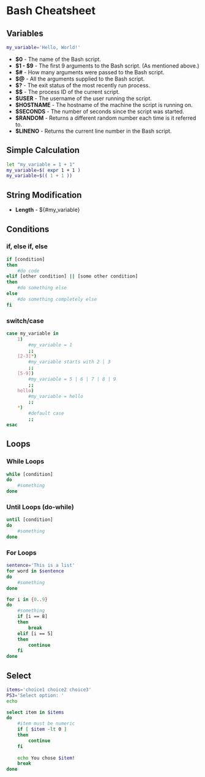 # Bash Cheatsheet

## Variables

```sh
my_variable='Hello, World!'
```

* **$0** - The name of the Bash script.
* **$1 - $9** - The first 9 arguments to the Bash script. (As mentioned above.)
* **$#** - How many arguments were passed to the Bash script.
* **$@** - All the arguments supplied to the Bash script.
* **$?** - The exit status of the most recently run process.
* **$$** - The process ID of the current script.
* **$USER** - The username of the user running the script.
* **$HOSTNAME** - The hostname of the machine the script is running on.
* **$SECONDS** - The number of seconds since the script was started.
* **$RANDOM** - Returns a different random number each time is it referred to.
* **$LINENO** - Returns the current line number in the Bash script.

## Simple Calculation

```sh
let "my_variable = 1 + 1"
my_variable=$( expr 1 + 1 )
my_variable=$(( 1 + 1 ))
```

## String Modification

* **Length** - ${#my_variable}

## Conditions

### if, else if, else

```sh
if [condition]
then
    #do code
elif [other condition] || [some other condition]
then
    #do something else
else
    #do something completely else
fi
```

### switch/case

```sh
case my_variable in
    1)
        #my_variable = 1
        ;;
    [2-3]*)
        #my_variable starts with 2 | 3
        ;;
    [5-9])
        #my_variable = 5 | 6 | 7 | 8 | 9
        ;;
    hello)
        #my_variable = hello
        ;;
    *)
        #default case
        ;;
esac
```

## Loops

### While Loops

```sh
while [condition]
do
    #something
done
```

### Until Loops (do-while)

```sh
until [condition]
do
    #something
done
```

### For Loops

```sh
sentence='This is a list'
for word in $sentence 
do
    #something
done

for i in {0..9}
do
    #something
    if [i == 8]
    then
        break
    elif [i == 5]
    then
        continue
    fi
done
```

## Select

```sh
items='choice1 choice2 choice3'
PS3='Select option: '
echo

select item in $items
do
    #item must be numeric
    if [ $item -lt 0 ]
    then
        continue
    fi
    
    echo You chose $item!
    break
done
```
